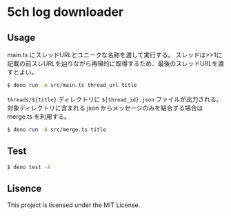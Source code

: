 # 5ch log downloader

## Usage

main.ts にスレッドURLとユニークな名称を渡して実行する。
スレッドは>>1に記載の前スレURLを辿りながら再帰的に取得するため、最後のスレッドURLを渡すとよい。

```bash
$ deno run -A src/main.ts thread_url title
```

`threads/${title}` ディレクトリに `${thread_id}.json` ファイルが出力される。
対象ディレクトリに含まれる json からメッセージのみを結合する場合は merge.ts を利用する。

```bash
$ deno run -A src/merge.ts title
```

## Test

```bash
$ deno test -A
```

## Lisence

This project is licensed under the MIT License.

